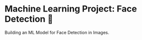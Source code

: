 # Machine Learning Project: Face Detection :camera_flash:
Building an ML Model for Face Detection in Images. 
